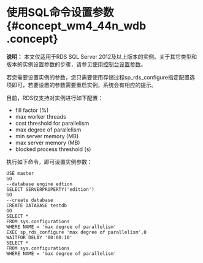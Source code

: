 # 使用SQL命令设置参数 {#concept_wm4_44n_wdb .concept}

**说明：** 本文仅适用于RDS SQL Server 2012及以上版本的实例。关于其它类型和版本的实例设置参数的步骤，请参见[使用控制台设置参数](intl.zh-CN/用户指南/实例管理/设置实例参数/使用控制台设置参数.md#)。

若您需要设置实例的参数，您只需要使用存储过程sp\_rds\_configure指定配置选项即可，若要设置的参数需要重启实例，系统会有相应的提示。

目前，RDS仅支持对实例进行如下配置：

-   fill factor \(%\)
-   max worker threads
-   cost threshold for parallelism
-   max degree of parallelism
-   min server memory \(MB\)
-   max server memory \(MB\)
-   blocked process threshold \(s\)

执行如下命令，即可设置实例参数：

```
USE master
GO
--database engine edtion
SELECT SERVERPROPERTY('edition')
GO
--create database
CREATE DATABASE testdb
GO
SELECT * 
FROM sys.configurations
WHERE NAME = 'max degree of parallelism'
EXEC sp_rds_configure 'max degree of parallelism',0
WAITFOR DELAY '00:00:10'
SELECT * 
FROM sys.configurations
WHERE NAME = 'max degree of parallelism'
```

